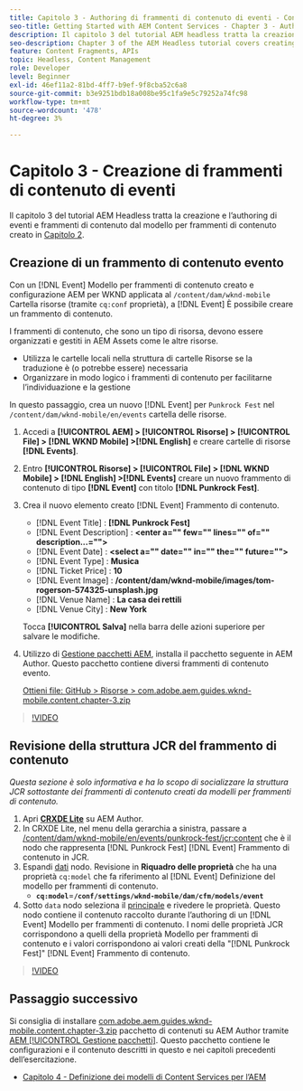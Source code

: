 ```yaml
---
title: Capitolo 3 - Authoring di frammenti di contenuto di eventi - Content Services
seo-title: Getting Started with AEM Content Services - Chapter 3 - Authoring Event Content Fragments
description: Il capitolo 3 del tutorial AEM headless tratta la creazione e l’authoring di frammenti di contenuto di eventi dal modello per frammenti di contenuto creato nel capitolo 2.
seo-description: Chapter 3 of the AEM Headless tutorial covers creating and authoring Event Content Fragments from the Content Fragment Model created in Chapter 2.
feature: Content Fragments, APIs
topic: Headless, Content Management
role: Developer
level: Beginner
exl-id: 46ef11a2-81bd-4ff7-b9ef-9f8cba52c6a8
source-git-commit: b3e9251bdb18a008be95c1fa9e5c79252a74fc98
workflow-type: tm+mt
source-wordcount: '478'
ht-degree: 3%

---
```


# Capitolo 3 - Creazione di frammenti di contenuto di eventi

Il capitolo 3 del tutorial AEM Headless tratta la creazione e l’authoring di eventi e frammenti di contenuto dal modello per frammenti di contenuto creato in [Capitolo 2](./chapter-2.md).

## Creazione di un frammento di contenuto evento

Con un [!DNL Event] Modello per frammenti di contenuto creato e configurazione AEM per WKND applicata al `/content/dam/wknd-mobile` Cartella risorse (tramite `cq:conf` proprietà), a [!DNL Event] È possibile creare un frammento di contenuto.

I frammenti di contenuto, che sono un tipo di risorsa, devono essere organizzati e gestiti in AEM Assets come le altre risorse.

* Utilizza le cartelle locali nella struttura di cartelle Risorse se la traduzione è (o potrebbe essere) necessaria
* Organizzare in modo logico i frammenti di contenuto per facilitarne l’individuazione e la gestione

In questo passaggio, crea un nuovo [!DNL Event] per `Punkrock Fest` nel `/content/dam/wknd-mobile/en/events` cartella delle risorse.

1. Accedi a **[!UICONTROL AEM] > [!UICONTROL Risorse] > [!UICONTROL File] > [!DNL WKND Mobile] >[!DNL English]** e creare cartelle di risorse **[!DNL Events]**.
1. Entro **[!UICONTROL Risorse] > [!UICONTROL File] > [!DNL WKND Mobile] > [!DNL English] >[!DNL Events]** creare un nuovo frammento di contenuto di tipo **[!DNL Event]** con titolo **[!DNL Punkrock Fest]**.
1. Crea il nuovo elemento creato [!DNL Event] Frammento di contenuto.

   * [!DNL Event Title] : **[!DNL Punkrock Fest]**
   * [!DNL Event Description] : **&lt;enter a=&quot;&quot; few=&quot;&quot; lines=&quot;&quot; of=&quot;&quot; description...=&quot;&quot;>**
   * [!DNL Event Date] : **&lt;select a=&quot;&quot; date=&quot;&quot; in=&quot;&quot; the=&quot;&quot; future=&quot;&quot;>**
   * [!DNL Event Type] : **Musica**
   * [!DNL Ticket Price] : **10**
   * [!DNL Event Image] : **/content/dam/wknd-mobile/images/tom-rogerson-574325-unsplash.jpg**
   * [!DNL Venue Name] : **La casa dei rettili**
   * [!DNL Venue City] : **New York**

   Tocca **[!UICONTROL Salva]** nella barra delle azioni superiore per salvare le modifiche.

1. Utilizzo di [Gestione pacchetti AEM](http://localhost:4502/crx/packmgr/index.jsp), installa il pacchetto seguente in AEM Author. Questo pacchetto contiene diversi frammenti di contenuto evento.

   [Ottieni file: GitHub > Risorse > com.adobe.aem.guides.wknd-mobile.content.chapter-3.zip](https://github.com/adobe/aem-guides-wknd-mobile/releases/latest)

>[!VIDEO](https://video.tv.adobe.com/v/28338?quality=12&learn=on)

## Revisione della struttura JCR del frammento di contenuto

*Questa sezione è solo informativa e ha lo scopo di socializzare la struttura JCR sottostante dei frammenti di contenuto creati da modelli per frammenti di contenuto.*

1. Apri **[CRXDE Lite](http://localhost:4502/crx/de/index.jsp)** su AEM Author.
1. In CRXDE Lite, nel menu della gerarchia a sinistra, passare a [/content/dam/wknd-mobile/en/events/punkrock-fest/jcr:content](http://localhost:4502/crx/de/index.jsp#/content/dam/wknd-mobile/en/events/punkrock-fest/jcr:content) che è il nodo che rappresenta [!DNL Punkrock Fest] [!DNL Event] Frammento di contenuto in JCR.
1. Espandi [dati](http://localhost:4502/crx/de/index.jsp#/content/dam/wknd-mobile/en/events/punkrock-fest/jcr:content/data/master) nodo.
Revisione in **Riquadro delle proprietà** che ha una proprietà `cq:model` che fa riferimento al [!DNL Event] Definizione del modello per frammenti di contenuto.
   * **`cq:model`**=**`/conf/settings/wknd-mobile/dam/cfm/models/event`**
1. Sotto `data` nodo seleziona il [principale](http://localhost:4502/crx/de/index.jsp#/content/dam/wknd-mobile/en/events/punkrock-fest/jcr:content/data/master) e rivedere le proprietà. Questo nodo contiene il contenuto raccolto durante l’authoring di un [!DNL Event] Modello per frammenti di contenuto. I nomi delle proprietà JCR corrispondono a quelli della proprietà Modello per frammenti di contenuto e i valori corrispondono ai valori creati della &quot;[!DNL Punkrock Fest]&quot; [!DNL Event] Frammento di contenuto.

>[!VIDEO](https://video.tv.adobe.com/v/28356?quality=12&learn=on)

## Passaggio successivo

Si consiglia di installare [com.adobe.aem.guides.wknd-mobile.content.chapter-3.zip](https://github.com/adobe/aem-guides-wknd-mobile/releases/latest) pacchetto di contenuti su AEM Author tramite [AEM [!UICONTROL Gestione pacchetti]](http://localhost:4502/crx/packmgr/index.jsp). Questo pacchetto contiene le configurazioni e il contenuto descritti in questo e nei capitoli precedenti dell’esercitazione.

* [Capitolo 4 - Definizione dei modelli di Content Services per l’AEM](./chapter-4.md)

